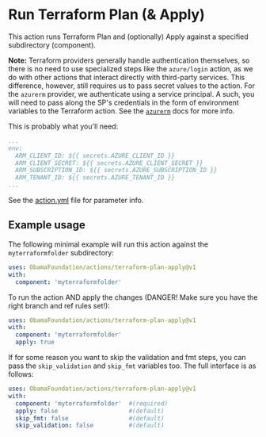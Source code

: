 # Run Terraform Plan (& Apply)

This action runs Terraform Plan and (optionally) Apply against a specified subdirectory (component).

**Note:** Terraform providers generally handle authentication themselves, so there is no need to use specialized steps like the `azure/login` action, as we do with other actions that interact directly with third-party services. This difference, however, still requires us to pass secret values to the action. For the `azurerm` provider, we authenticate using a service principal. A such, you will need to pass along the SP's credentials in the form of environment variables to the Terraform action. See the [`azurerm`](https://registry.terraform.io/providers/hashicorp/azurerm/latest/docs/guides/service_principal_client_secret) docs for more info.

This is probably what you'll need:

```yaml
...
env: 
  ARM_CLIENT_ID: ${{ secrets.AZURE_CLIENT_ID }}
  ARM_CLIENT_SECRET: ${{ secrets.AZURE_CLIENT_SECRET }}
  ARM_SUBSCRIPTION_ID: ${{ secrets.AZURE_SUBSCRIPTION_ID }}
  ARM_TENANT_ID: ${{ secrets.AZURE_TENANT_ID }}
...
```

See the [action.yml](./action.yml) file for parameter info.

## Example usage

The following minimal example will run this action against the `myterraformfolder` subdirectory:

```yaml
uses: ObamaFoundation/actions/terraform-plan-apply@v1
with:
  component: 'myterraformfolder'
```

To run the action AND apply the changes (DANGER! Make sure you have the right branch and ref rules set!):

```yaml
uses: ObamaFoundation/actions/terraform-plan-apply@v1
with:
  component: 'myterraformfolder'
  apply: true
```

If for some reason you want to skip the validation and fmt steps, you can pass the `skip_validation` and `skip_fmt` variables too. The full interface is as follows:

```yaml
uses: ObamaFoundation/actions/terraform-plan-apply@v1
with:
  component: 'myterraformfolder'  #(required)
  apply: false                    #(default)
  skip_fmt: false                 #(default)
  skip_validation: false          #(default)
```
